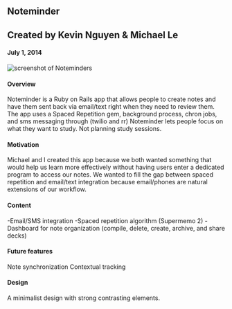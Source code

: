 ## Noteminder
## Created by Kevin Nguyen & Michael Le
#### July 1, 2014
<img src="https://dl.dropboxusercontent.com/spa/zhnp22due95y7zs/jtu3y5mz.png" alt="screenshot of Noteminders" />

#### Overview
Noteminder is a Ruby on Rails app that allows people to create notes and 
have them sent back via email/text right when they need to review them.
The app uses a Spaced Repetition gem, background process, chron jobs, and sms messaging through (twilio and rr)
Noteminder lets people focus on what they want to study. Not planning study sessions.


#### Motivation
Michael and I created this app because we both wanted something that would help us learn more effectively
without having users enter a dedicated program to access our notes. We wanted to fill the gap between
spaced repetition and email/text integration because email/phones are natural extensions of our workflow.


#### Content
-Email/SMS integration
-Spaced repetition algorithm (Supermemo 2)
-Dashboard for note organization (compile, delete, create, archive, and share decks)

#### Future features
Note synchronization
Contextual tracking


#### Design
A minimalist design with strong contrasting elements.




